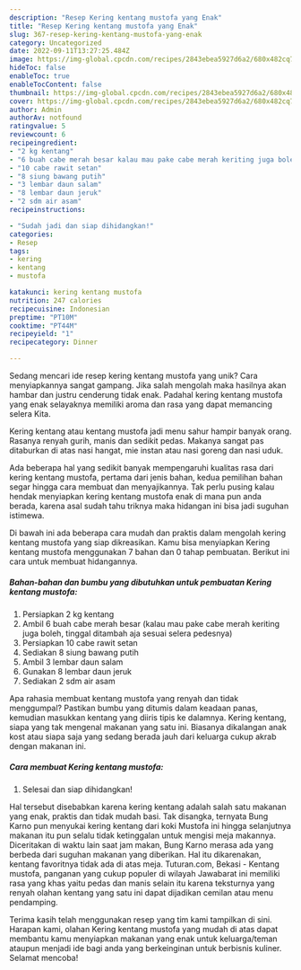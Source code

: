 ```yaml
---
description: "Resep Kering kentang mustofa yang Enak"
title: "Resep Kering kentang mustofa yang Enak"
slug: 367-resep-kering-kentang-mustofa-yang-enak
category: Uncategorized
date: 2022-09-11T13:27:25.484Z
image: https://img-global.cpcdn.com/recipes/2843ebea5927d6a2/680x482cq70/kering-kentang-mustofa-foto-resep-utama.jpg
hideToc: false
enableToc: true
enableTocContent: false
thumbnail: https://img-global.cpcdn.com/recipes/2843ebea5927d6a2/680x482cq70/kering-kentang-mustofa-foto-resep-utama.jpg
cover: https://img-global.cpcdn.com/recipes/2843ebea5927d6a2/680x482cq70/kering-kentang-mustofa-foto-resep-utama.jpg
author: Admin
authorAv: notfound
ratingvalue: 5
reviewcount: 6
recipeingredient:
- "2 kg kentang"
- "6 buah cabe merah besar kalau mau pake cabe merah keriting juga boleh tinggal ditambah aja sesuai selera pedesnya"
- "10 cabe rawit setan"
- "8 siung bawang putih"
- "3 lembar daun salam"
- "8 lembar daun jeruk"
- "2 sdm air asam"
recipeinstructions:

- "Sudah jadi dan siap dihidangkan!"
categories:
- Resep
tags:
- kering
- kentang
- mustofa

katakunci: kering kentang mustofa 
nutrition: 247 calories
recipecuisine: Indonesian
preptime: "PT10M"
cooktime: "PT44M"
recipeyield: "1"
recipecategory: Dinner

---
```





Sedang mencari ide resep kering kentang mustofa yang unik? Cara menyiapkannya sangat gampang. Jika salah mengolah maka hasilnya akan hambar dan justru cenderung tidak enak. Padahal kering kentang mustofa yang enak selayaknya memiliki aroma dan rasa yang dapat memancing selera Kita.





Kering kentang atau kentang mustofa jadi menu sahur hampir banyak orang. Rasanya renyah gurih, manis dan sedikit pedas. Makanya sangat pas ditaburkan di atas nasi hangat, mie instan atau nasi goreng dan nasi uduk.

Ada beberapa hal yang sedikit banyak mempengaruhi kualitas rasa dari kering kentang mustofa, pertama dari jenis bahan, kedua pemilihan bahan segar hingga cara membuat dan menyajikannya. Tak perlu pusing kalau hendak menyiapkan kering kentang mustofa enak di mana pun anda berada, karena asal sudah tahu triknya maka hidangan ini bisa jadi suguhan istimewa.






Di bawah ini ada beberapa cara mudah dan praktis dalam mengolah kering kentang mustofa yang siap dikreasikan. Kamu bisa menyiapkan Kering kentang mustofa menggunakan 7 bahan dan 0 tahap pembuatan. Berikut ini cara untuk membuat hidangannya.

<!--inarticleads1-->

##### Bahan-bahan dan bumbu yang dibutuhkan untuk pembuatan Kering kentang mustofa:

1. Persiapkan 2 kg kentang
1. Ambil 6 buah cabe merah besar (kalau mau pake cabe merah keriting juga boleh, tinggal ditambah aja sesuai selera pedesnya)
1. Persiapkan 10 cabe rawit setan
1. Sediakan 8 siung bawang putih
1. Ambil 3 lembar daun salam
1. Gunakan 8 lembar daun jeruk
1. Sediakan 2 sdm air asam


Apa rahasia membuat kentang mustofa yang renyah dan tidak menggumpal? Pastikan bumbu yang ditumis dalam keadaan panas, kemudian masukkan kentang yang diiris tipis ke dalamnya. Kering kentang, siapa yang tak mengenal makanan yang satu ini. Biasanya dikalangan anak kost atau siapa saja yang sedang berada jauh dari keluarga cukup akrab dengan makanan ini. 

<!--inarticleads2-->

##### Cara membuat Kering kentang mustofa:


1. Selesai dan siap dihidangkan!

Hal tersebut disebabkan karena kering kentang adalah salah satu makanan yang enak, praktis dan tidak mudah basi. Tak disangka, ternyata Bung Karno pun menyukai kering kentang dari koki Mustofa ini hingga selanjutnya makanan itu pun selalu tidak ketinggalan untuk mengisi meja makannya. Diceritakan di waktu lain saat jam makan, Bung Karno merasa ada yang berbeda dari suguhan makanan yang diberikan. Hal itu dikarenakan, kentang favoritnya tidak ada di atas meja. Tuturan.com, Bekasi - Kentang mustofa, panganan yang cukup populer di wilayah Jawabarat ini memiliki rasa yang khas yaitu pedas dan manis selain itu karena teksturnya yang renyah olahan kentang yang satu ini dapat dijadikan cemilan atau menu pendamping. 

Terima kasih telah menggunakan resep yang tim kami tampilkan di sini. Harapan kami, olahan Kering kentang mustofa yang mudah di atas dapat membantu kamu menyiapkan makanan yang enak untuk keluarga/teman ataupun menjadi ide bagi anda yang berkeinginan untuk berbisnis kuliner. Selamat mencoba!
